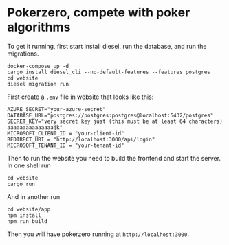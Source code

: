 # Pokerzero, compete with poker algorithms

To get it running, first start install diesel, run the database, and run the migrations.
```
docker-compose up -d
cargo install diesel_cli --no-default-features --features postgres 
cd website
diesel migration run
```

First create a `.env` file in website that looks like this:
```
AZURE_SECRET="your-azure-secret"
DATABASE_URL="postgres://postgres:postgres@localhost:5432/postgres"
SECRET_KEY="very secret key just (this must be at least 64 characters) aaaaaaaaaaaaaaajk"
MICROSOFT_CLIENT_ID = "your-client-id"
REDIRECT_URI = "http://localhost:3000/api/login"
MICROSOFT_TENANT_ID = "your-tenant-id"
```

Then to run the website you need to build the frontend and start the server. In one shell run
```
cd website
cargo run
```
And in another run
```
cd website/app
npm install
npm run build
```
Then you will have pokerzero running at `http://localhost:3000`.

